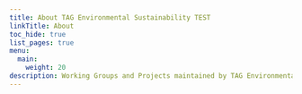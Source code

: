 ```yaml
---
title: About TAG Environmental Sustainability TEST
linkTitle: About
toc_hide: true
list_pages: true
menu:
  main:
    weight: 20
description: Working Groups and Projects maintained by TAG Environmental Sustainability
---
```

